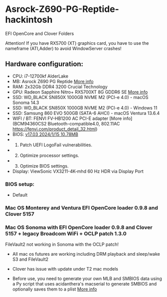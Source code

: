 # Asrock-Z690-PG-Reptide-hackintosh
EFI OpenCore and Clover Folders

Attention! If you have RX5700 (XT) graphics card, you have to use the nameframe (ATI,Adder) to avoid WindowServer crashes!

## Hardware configuration:
* CPU: i7-12700kf AlderLake
* MB: Asrock Z690 PG Reptide [More info](https://pg.asrock.com/mb/Intel/Z690%20PG%20Riptide/index.ru.asp#Overview) 
* RAM: 2x32Gb DDR4 3200 Crucial Technology      
* GPU: Radeon Sapphire Nitro+ RX5700XT 8G GDDR6 SE [More info](https://www.sapphiretech.com/ru-ru/consumer/nitro-radeon-rx-5700-xt-se-8g-gddr6)
* SSD: WD_BLACK SN850X 1000GB NVME M2 (PCI-e 4.0) - macOS Sonoma 14.3
* SSD: WD_BLACK SN850X 1000GB NVME M2 (PCI-e 4.0) - Windows 11
* SSD: Samsung 860 EVO 500GB (SATA-6 AHCI) - macOS Ventura 13.6.4
* WIFI / BT: FENVI FV-HB1200 AC PCI-E adapter [More info](BCM94360CS2 Bluetooth-compatible4.0, 802.11AC https://fenvi.com/product_detail_32.html) 
* BIOS: [v17.03 2024/1/15 10.78MB](https://pg.asrock.com/mb/Intel/Z690%20PG%20Riptide/index.ru.asp#BIOS)
* 1. Patch UEFI LogoFail vulnerabilities.
* 2. Optimize processor settings.
* 3. Optimize BIOS settings.
* Display: ViewSonic VX3211-4K-mhd 60 Hz HDR via Display Port

### BIOS setup: 

* Default

### Mac OS Monterey and Ventura EFI OpenCore loader 0.9.8 and Clover 5157
### Mac OS Sonoma with EFI OpenCore loader 0.9.8 and Clover 5157 + legacy Broadcom WiFi + OCLP patch 1.3.0

FileVault2 not working in Sonoma with the OCLP patch!
 
* All mac os futures are working including DRM playback and sleep/wake S3 and FileVault2
* Clover has issue with update under T2 mac models

* Before use, you need to generate your own MLB and SMBIOS data using a Py script that uses acidanthera's macserial to generate SMBIOS and optionally saves them to a plist [More info](https://github.com/corpnewt/GenSMBIOS)
